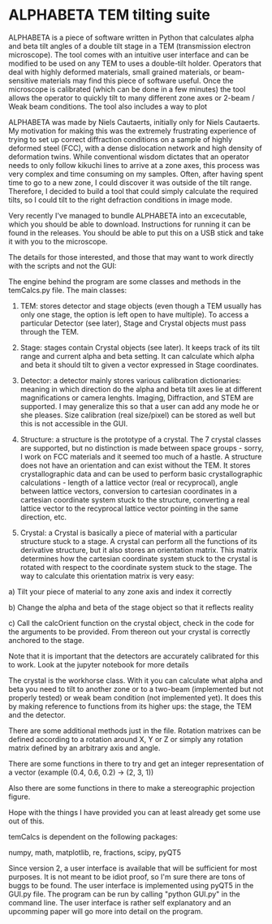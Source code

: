 # ALPHABETA TEM tilting suite

ALPHABETA is a piece of software written in Python that calculates alpha and beta tilt angles of a double tilt stage in a TEM (transmission electron microscope). The tool comes with an intuitive user interface and can be modified to be used on any TEM to uses a double-tilt holder. Operators that deal with highly deformed materials, small grained materials, or beam-sensitive materials may find this piece of software useful. Once the microscope is calibrated (which can be done in a few minutes) the tool allows the operator to quickly tilt to many different zone axes or 2-beam / Weak beam conditions. The tool also includes a way to plot 

ALPHABETA was made by Niels Cautaerts, initially only for Niels Cautaerts. My motivation for making this was the extremely frustrating experience of trying to set up correct diffraction conditions on a sample of highly deformed steel (FCC), with a dense dislocation network and high density of deformation twins. While conventional wisdom dictates that an operator needs to only follow kikuchi lines to arrive at a zone axes, this process was very complex and time consuming on my samples. Often, after having spent time to go to a new zone, I could discover it was outside of the tilt range. Therefore, I decided to build a tool that could simply calculate the required tilts, so I could tilt to the right defraction conditions in image mode.

Very recently I've managed to bundle ALPHABETA into an excecutable, which you should be able to download. Instructions for running it can be found in the releases. You should be able to put this on a USB stick and take it with you to the microscope.


The details for those interested, and those that may want to work directly with the scripts and not the GUI:

The engine behind the program are some classes and methods in the temCalcs.py file.
The main classes:

1) TEM: stores detector and stage objects (even though a TEM usually has only one stage, the option is left open to have multiple). To access a particular Detector (see later), Stage and Crystal objects must pass through the TEM.

2) Stage: stages contain Crystal objects (see later). It keeps track of its tilt range and current alpha and beta
setting. It can calculate which alpha and beta it should tilt to given a vector expressed in Stage coordinates.

3) Detector: a detector mainly stores various calibration dictionaries: meaning in which direction do the alpha and beta
tilt axes lie at different magnifications or camera lenghts. Imaging, Diffraction, and STEM are supported. I may
generalize this so that a user can add any mode he or she pleases. Size calibration (real size/pixel) can be 
stored as well but this is not accessible in the GUI.

4) Structure: a structure is the prototype of a crystal. The 7 crystal classes are supported, but no distinction
is made between space groups - sorry, I work on FCC materials and it seemed too much of a hastle. A structure
does not have an orientation and can exist without the TEM. It stores crystallographic data and can be used to 
perform basic crystallographic calculations - length of a lattice vector (real or recyprocal), angle between 
lattice vectors, conversion to cartesian coordinates in a cartesian coordinate system stuck to the structure,
converting a real lattice vector to the recyprocal lattice vector pointing in the same direction, etc.

5) Crystal: a Crystal is basically a piece of material with a particular structure stuck to a stage.
A crystal can perform all the functions of its derivative structure, but it also stores an orientation matrix.
This matrix determines how the cartesian coordinate system stuck to the crystal is rotated with respect to
the coordinate system stuck to the stage. The way to calculate this orientation matrix is very easy:
 
 a) Tilt your piece of material to any zone axis and index it correctly
 
 b) Change the alpha and beta of the stage object so that it reflects reality
 
 c) Call the calcOrient function on the crystal object, check in the code for the arguments to be provided.
 From thereon out your crystal is correctly anchored to the stage.
 
 Note that it is important that the detectors are accurately calibrated for this to work. Look at the jupyter notebook
 for more details
 
 The crystal is the workhorse class. With it you can calculate what alpha and beta you need to tilt to another zone
 or to a two-beam (implemented but not properly tested) or weak beam condition (not implemented yet). It does this by making reference to functions from its higher ups: the stage, the TEM and the detector.
 
 There are some additional methods just in the file. Rotation matrixes can be defined according to a rotation around X, Y or Z
 or simply any rotation matrix defined by an arbitrary axis and angle.
 
 There are some functions in there to try and get an integer representation of a vector (example (0.4, 0.6, 0.2) -> (2, 3, 1))
 
 Also there are some functions in there to make a stereographic projection figure.
 
 Hope with the things I have provided you can at least already get some use out of this.
 
 temCalcs is dependent on the following packages:
 
 numpy, math, matplotlib, re,  fractions, scipy, pyQT5
 
 Since version 2, a user interface is available that will be sufficient for most purposes. It is not meant to be idiot proof, so I'm sure there are tons of buggs to be found. The user interface is implemented using pyQT5 in the GUI.py file. The program can be run by calling "python GUI.py" in the command line. The user interface is rather self explanatory and an upcomming paper will go more into detail on the program.
